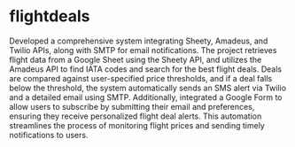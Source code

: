 # flightdeals
Developed a comprehensive system integrating Sheety, Amadeus, and Twilio APIs, along with SMTP for email notifications. The project retrieves flight data from a Google Sheet using the Sheety API, and utilizes the Amadeus API to find IATA codes and search for the best flight deals. Deals are compared against user-specified price thresholds, and if a deal falls below the threshold, the system automatically sends an SMS alert via Twilio and a detailed email using SMTP. Additionally, integrated a Google Form to allow users to subscribe by submitting their email and preferences, ensuring they receive personalized flight deal alerts. This automation streamlines the process of monitoring flight prices and sending timely notifications to users.
